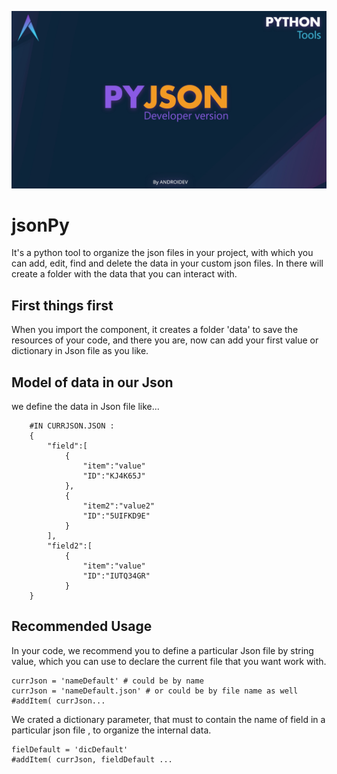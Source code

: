 ![alt text](Web.jpg "Demo")

# jsonPy 

It's a python tool to organize the json files in your project, with which you can add, edit, find and delete the data in your custom json files. In there will create a folder with the data that you can interact with.

## First things first

When you import the component, it creates a folder 'data' to save the resources of your code, and there you are, now can add your first value or dictionary in Json file as you like.

## Model of data in our Json
we define the data in Json file  like...

```
	#IN CURRJSON.JSON :
	{
		"field":[
            {
                "item":"value"
                "ID":"KJ4K65J"
            },
            {
                "item2":"value2"
                "ID":"5UIFKD9E"
            }
		],
		"field2":[
            {
                "item":"value"
                "ID":"IUTQ34GR"
            }	
	}
```

## Recommended Usage

In your code, we recommend you to define a particular Json file by string value, which  you can use to declare the current file that you want work with.

	currJson = 'nameDefault' # could be by name 
	currJson = 'nameDefault.json' # or could be by file name as well
	#addItem( currJson...
We crated a dictionary parameter, that must to contain the name of field in a particular json file , to organize the internal data. 

	fielDefault = 'dicDefault'
	#addItem( currJson, fieldDefault ...